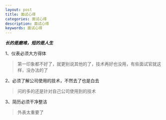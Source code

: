 ```yaml
---
layout: post
title: 面试心得
categories: 面试心得
description: 面试心得
keywords: 面试心得
---
```


***长的是磨难，短的是人生***

1、仪表必须大方得体
>第一印象都不好了，就更别说其他的了，技术再好也没用，有些面试官就这样，没办法的了

2、必须了解公司使用的技术，不然去了也是白去
>问的多的还是针对自己公司使用到的技术

3、简历必须干净整洁
>外表太重要了